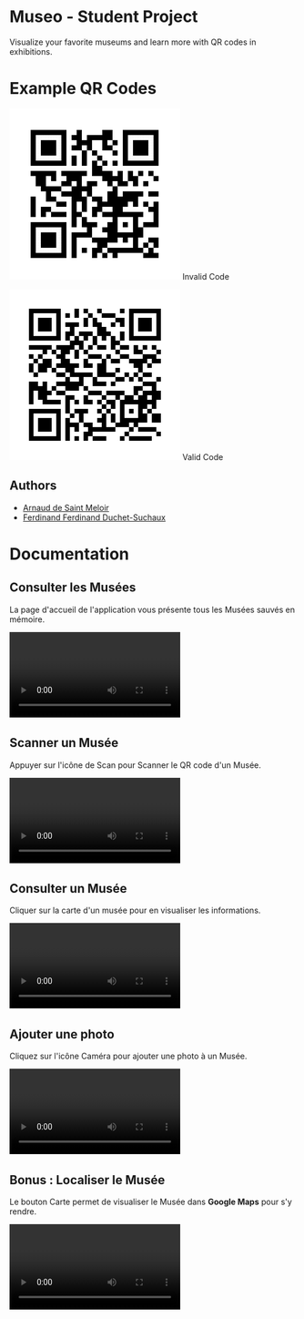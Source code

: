 # Museo - Student Project
Visualize your favorite museums and learn more with QR codes in exhibitions.

# Example QR Codes
![Code Invalide](/demo/qr/qr_arnaud.png)
Invalid Code

![Code Valide](/demo/qr/qr_musee.png)
Valid Code

## Authors
- [Arnaud de Saint Meloir](https://arnaud.at/)
- [Ferdinand  Ferdinand Duchet-Suchaux](https://github.com/fduchet)

# Documentation

## Consulter les Musées
La page d'accueil de l'application vous présente tous les Musées sauvés en mémoire.  

![Video](demo/videos/list_full.mp4)

## Scanner un Musée 
Appuyer sur l'icône de Scan pour Scanner le QR code d'un Musée.  

![Video](demo/videos/scan.mp4)

## Consulter un Musée 
Cliquer sur la carte d'un musée pour en visualiser les informations.  

![Video](demo/videos/fiche.mp4)

## Ajouter une photo
Cliquez sur l'icône Caméra pour ajouter une photo à un Musée.  

![Video](demo/videos/new_pic.mp4)


## **Bonus** : Localiser le Musée
Le bouton Carte permet de visualiser le Musée dans **Google Maps** pour s'y rendre. 
  
![Video](demo/videos/map.mp4)
